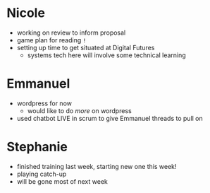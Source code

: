 # Nicole 
- working on review to inform proposal
- game plan for reading `!`
- setting up time to get situated at Digital Futures
	- systems tech here will involve some technical learning

# Emmanuel 
- wordpress for now
	- would like to do *more* on wordpress
- used chatbot LIVE in scrum to give Emmanuel threads to pull on 

# Stephanie
- finished training last week, starting new one this week!
- playing catch-up 
- will be gone most of next week



